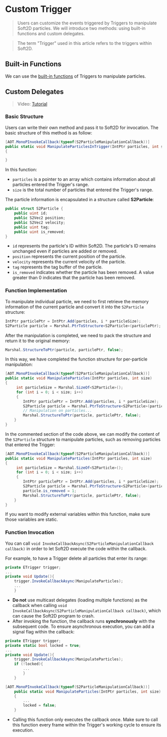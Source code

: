 # Custom Trigger

> Users can customize the events triggered by Triggers to manipulate Soft2D particles. We will introduce two methods: using built-in functions and custom delegates.

> The term "Trigger" used in this article refers to the triggers within Soft2D.

## Built-in Functions

We can use the [built-in functions](../BasicComponents/Trigger.md) of Triggers to manipulate particles.

## Custom Delegates

> Video: [Tutorial](../../GIFs/TriggerCallback.mp4)

### Basic Structure

Users can write their own method and pass it to Soft2D for invocation. The basic structure of this method is as follow:
```csharp
[AOT.MonoPInvokeCallback(typeof(S2ParticleManipulationCallback))]
public static void ManipulateParticlesInTrigger(IntPtr particles, int size)
{ 

}
```
In this function:
- `particles` is a pointer to an array which contains information about all particles entered the Trigger's range.
- `size` is the total number of particles that entered the Trigger's range.

The particle information is encapsulated in a structure called **S2Particle**:
```csharp
public struct S2Particle {
    public uint id;
    public S2Vec2 position;
    public S2Vec2 velocity;
    public uint tag;
    public uint is_removed;
}
```
- `id` represents the particle's ID within Soft2D. The particle's ID remains unchanged even if particles are added or removed.
- `position` represents the current position of the particle.
- `velocity` represents the current velocity of the particle.
- `tag` represents the tag buffer of the particle.
- `is_removed` indicates whether the particle has been removed. A value greater than 0 indicates that the particle has been removed.

### Function Implementation

To manipulate individual particle, we need to first retrieve the memory information of the current particle and convert it into the `S2Particle` structure:
```csharp
IntPtr particlePtr = IntPtr.Add(particles, i * particleSize);
S2Particle particle = Marshal.PtrToStructure<S2Particle>(particlePtr);
```
After the manipulation is completed, we need to pack the structure and return it to the original memory:
```csharp
Marshal.StructureToPtr(particle, particlePtr, false);
```
In this way, we have completed the function structure for per-particle manipulation:
```csharp
[AOT.MonoPInvokeCallback(typeof(S2ParticleManipulationCallback))]
public static void ManipulateParticles(IntPtr particles, int size)
{
     int particleSize = Marshal.SizeOf<S2Particle>();
     for (int i = 0; i < size; i++)
     {
        IntPtr particlePtr = IntPtr.Add(particles, i * particleSize);
        S2Particle particle = Marshal.PtrToStructure<S2Particle>(particlePtr);
        // Manipulation on particles...
        Marshal.StructureToPtr(particle, particlePtr, false);
    }
}
```
In the commented section of the code above, we can modify the content of the `S2Particle` structure to manipulate particles, such as removing particles that entered the Trigger:
```csharp
[AOT.MonoPInvokeCallback(typeof(S2ParticleManipulationCallback))]
public static void ManipulateParticles(IntPtr particles, int size)
{
     int particleSize = Marshal.SizeOf<S2Particle>();
     for (int i = 0; i < size; i++)
     {
        IntPtr particlePtr = IntPtr.Add(particles, i * particleSize);
        S2Particle particle = Marshal.PtrToStructure<S2Particle>(particlePtr);
        particle.is_removed = 1;
        Marshal.StructureToPtr(particle, particlePtr, false);
    }
}
```
If you want to modify external variables within this function, make sure those variables are static.

### Function Invocation

You can call `void InvokeCallbackAsync(S2ParticleManipulationCallback callback)` in order to let Soft2D execute the code within the callback.

For example, to have a Trigger delete all particles that enter its range:
```csharp
private ETrigger trigger;
...
private void Update(){
    trigger.InvokeCallbackAsync(ManipulateParticles);
    ...
    }
```
- **Do not** use multicast delegates (loading multiple functions) as the callback when calling `void InvokeCallbackAsync(S2ParticleManipulationCallback callback)`, which can cause the Soft2D program to crash.
- After invoking the function, the callback runs **synchronously** with the subsequent code. To ensure asynchronous execution, you can add a signal flag within the callback:
```csharp
private ETrigger trigger;
private static bool locked = true;
...
private void Update(){
    trigger.InvokeCallbackAsync(ManipulateParticles);
    if (!locked){
        ...
        }
    }

[AOT.MonoPInvokeCallback(typeof(S2ParticleManipulationCallback))]
    public static void ManipulateParticles(IntPtr particles, int size)
    {
        ...
        locked = false;
    }
```
- Calling this function only executes the callback once. Make sure to call this function every frame within the Trigger's working cycle to ensure its execution.